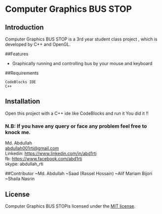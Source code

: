 # Computer Graphics BUS STOP



## Introduction

Computer Graphics BUS STOP is a 3rd year student class project , which is developed by C++ and OpenGL.

##Features
* Graphically running and controlling bus by your mouse and keyboard

##Requirements

    CodeBlocks IDE
    C++

## Installation
Open this project with a C++ ide like CodeBlocks and run it
You did it !!  


### N.B: If you have any query or face any problem feel free to knock me.
Md. Abdullah  
abdullah001rti@gmail.com  
Linkedin: https://www.linkedin.com/in/abd1rti  
fb: https://www.facebook.com/abd1rti  
skype: abdullah_rti

##Contributor
~Md. Abdullah
~Saad (Rassel Hossain)
~Alif Mariam Bijori
~Shaila Nasrin

## License

Computer Graphics BUS STOPis licensed under the [MIT license](LICENSE.md).